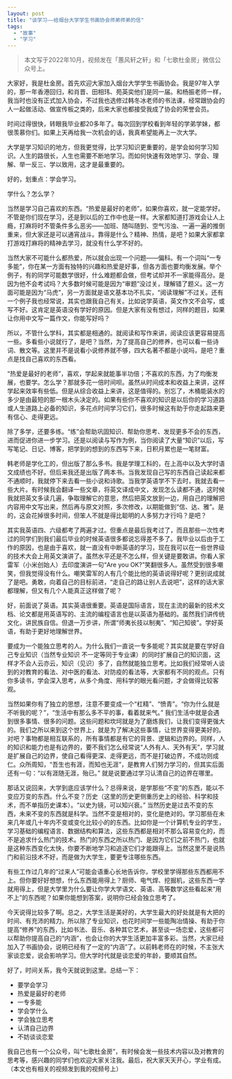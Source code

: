 ```yaml
---
layout: post
title: "谈学习——给烟台大学学生书画协会师弟师弟的信"
tags:
  - "故事"
  - "学习"
---
```


> 本文写于2022年10月，视频发在「蕙风轩之轩」和「七歌杜金房」微信公众号上。

大家好，我是杜金房。首先欢迎大家加入烟台大学学生书画协会。我是97年入学的，那一年香港回归，和肖晋、田相玮、苑英奕他们是同一届。和杨振老师一样，我当时也没有正式加入协会，不过我也选修过韩冬冰老师的书法课，经常跟协会的人一起做活动、做宣传板之类的，后来大家也都接受我成了协会的荣誉会员。

时间过得很快，转眼我毕业都20多年了。每次回到学校看到年轻的学弟学妹，都很羡慕你们。如果上天再给我一次机会的话，我真希望能再上一次大学。

大学是学习知识的地方，但我更觉得，比学习知识更重要的，是学会如何学习知识。人生的路很长，人生也需要不断地学习。而如何快速有效地学习、学会、理解、举一反三、学以致用，这才是最重要的。

好的，划重点：学会学习。

学什么？怎么学？

当然是学习自己喜欢的东西。“热爱是最好的老师”，如果你喜欢，就一定能学好。不管是你们现在学习，还是到以后的工作中也是一样。大家都知道打游戏会让人上瘾，打麻将时不管条件多么恶劣——加班、随叫随到、空气污浊、一遍一遍的推倒重来，但大家还是可以通宵战斗。靠得是什么？精神、热情，是吧？如果大家都拿打游戏打麻将的精神去学习，就没有什么学不好的。

当然大家不可能什么都热爱，所以就会出现一个问题——偏科。有一个词叫“一专多能”，你在某一方面有独特的兴趣和热爱是好事，但各方面也要均衡发展。举个例子，有的同学可能数学很好，什么难题都会做，但考试却并不一家能得高分。是因为他不会考试吗？大多数时候可能是因为“审题”没过关，理解错了题义。这一方面可能是因为“马虎”，另一方面就是语文基本功不扎实，“阅读理解”不过关。还有一个例子我也经常说，其实也跟我自己有关。比如说学英语，英文作文不会写，或写不好。这肯定是英语没有学好的原因。但是大家有没有想过，同样的题目，如果让你用中文写一篇作文，你能写好吗？

所以，不管什么学科，其实都是相通的。就阅读和写作来讲，阅读应该更容易提高一些。多看些小说就行了，是吧？当然，为了提高自己的修养，也可以看一些诗词、散文等。这里并不是说看小说修养就不够，四大名著不都是小说吗，是吧？重点是找自己喜欢的东西看。

“热爱是最好的老师”，喜欢，学起来就能事半功倍；不喜欢的东西，为了均衡发展，也要学。怎么学？那就多花一倍时间呗。虽然从时间成本和收益上来讲，这样学起来效率有些低。但是从综合收益上来讲，这是值得的。别忘了，木桶能装水的多少是由最短的那一根木头决定的。如果有些你不喜欢的知识是以后你的学习道路或人生道路上必备的知识，多花点时间学习它们，很多时候这有助于你走起路来更有信心、走得更远。

除了多学，还要多练。“练”会帮助巩固知识、帮助你思考、发现更多不会的东西，进而促进你进一步学习。还是以阅读与写作为例，当你阅读了大量“知识”以后，写写笔记、日记、博客，把学到的想到的东西写下来，日积月累也是一笔财富。

韩老师是学化工的，但出版了那么多书。我是学理工科的，在上高中以及大学时语文成绩也不好。但后来我还是出版了两本书。当我发现自己写的东西自己读起来都不通顺时，我就停下来去看一些小说和诗歌。当我学英语学不下去时，我就去看一些大片。有时候我会翻译一些文章，将英文译成中文，发现怎么读都不通，这时候我就把英文多读几遍，争取理解它的意思，然后把英文放到一边，用自己的理解把内容用中文写出来，然后再与原文对照，多次修改，以期能做到“信、达、雅”。是的，这会花掉很多时间，但笨人不就是得比聪明的人多努力才行吗？是吧？

其实我英语四、六级都考了两遍才过。但重点是最后我考过了，而且那些一次性考过的同学们到我们最后毕业的时候英语很多都说忘得差不多了。我毕业以后由于工作的原因，也是由于喜欢，就一直没有中断英语的学习，现在我可以在一些世界级的技术大会上用英文演讲了。虽然水平还是不怎么样，但关键是要敢讲。你看人家雷军（小米创始人）去印度演讲一句“Are you OK?”笑翻很多人。虽然受到很多嘲笑，但我觉得没有什么。嘲笑雷军的人有几个能比他的英语说得好呢？更别说成就了是吧。勇敢，向着自己的目标前进，“走自己的路让别人去说吧”，这样的话大家都理解，但又有几个人能真正这样做了呢？

好，前面说了英语。其实英语很重要。英语是国际语言，现在主流的最新的技术文档、论文都是用英语写的、主流的编程语言也是以英语为基础的。虽然我们讲传统文化，讲民族自信。但退一万步讲，所谓“师夷长技以制夷”、“知己知彼”。学好英语，有助于更好地理解世界。

要成为一个能独立思考的人。为什么我们一直说一专多能呢？其实就是要在学好自己专业知识（当然专业知识 不一定等同于专业课）的同时扩展自己的知识面，这样才不会人云亦云，知识（见识）多了，自然就能独立思考。比如我们经常听人谈到的对教育的看法、对中医的看法、对防疫的看法等，大家都有不同的观点。只有你多读书，学会深入思考，从多个角度、用科学的眼光看问题，才会做得比较客观。

当然如果你有了独立的思想，注意不要变成一个“杠精”、“愤青”。“你为什么就是不听我的呢？”，“生活中有那么多不平的事，看着就来气。” 我们生活中就是会遇到很多事情、很多的问题。这些问题和坎坷就是为了磨炼我们，让我们变得更强大的。我们之所以来到这个世界上，就是为了解决这些事情，让世界变得更美好的。对吧？事物都是相互联系的，所有事情都是有它的背景、逻辑和边界的。同样，人的知识和能力也是有边界的，要不我们怎么经常说“人外有人、天外有天”，学习就是扩展自己的边界，使自己看得更深、走得更远，而不是打破边界，不成功则成仁。众所周知，“吾生也有涯，而知也无涯”，是教育人们努力学习的，但其实后面还有一句：“以有涯随无涯，殆已。” 就是说要通过学习认清自己的边界在哪里。

那话又说回来，大学到底应该学什么？总得来说，是学那些“不变”的东西，能以不变应万变的东西。什么不变？历史（这里的历史更侧重历史上的经验、科学和技术，而不单指历史课本）。“以史为镜，可以知兴衰。” 当然历史是过去不变的东西，未来不变的东西就是科学。当然不变是相对的，变化是绝对的。学习那些在未来几年或几十年内不变或变化比较小的的东西。比如你是一个计算机专业的学生，学习基础的编程语言、数据结构和算法，这些东西都是相对不那么容易变化的，而不是追求什么热门的技术。热门的东西之所以热门、是因为它们之前不热门，也就是这种东西变化太快，你要不断地学习和追逐它们才能跟得上。当然这里不是说热门和前沿技术不好，而是做为大学生，要更专注哪些东西。

有些工作过几年的“过来人”可能会语重心长地告诉你，学校里学得那些东西都用不上。但你要好好想想，什么东西能用得上？厨师、电气焊、挖掘机，这些东西一学就用得上，但是大学里为什么要让你学大学语文、英语、高等数学这些看起来“用不上”的东西呢？如果你能想到答案，说明你已经会独立思考了。

今天说得比较多了啊。总之，大学生活是美好的，大学生最大的好处就是有大把的时间、有充沛的精力。所以除了专业知识，也花时间学一些能陶冶情操、有助于你提高“修养”的东西，比如书法、音乐、各种其它艺术，甚至谈一场恋爱，这些都可以帮助你提高自己的“内涵”，也会让你的大学生活更加丰富多彩。当然，大家已经加入了书画协会，说明已经有了一定的“内涵”了。以前韩老师在的时候，不主张大家谈恋爱，说会影响学习。但大学时代就是谈恋爱的年龄，要顺其自然。

好了，时间关系，我今天就说到这里。总结一下：

- 要学会学习
- 热爱是最好的老师
- 一专多能
- 学会学什么
- 学会独立思考
- 认清自己边界
- 不妨谈谈恋爱

我自己也有一个公众号，叫“七歌杜金房”，有时候会发一些技术内容以及对教育的思考等，感兴趣的同学们也欢迎大家关注我。最后，祝大家天天开心，学业有成。（本文也有相关的视频发到我的视频号上）
